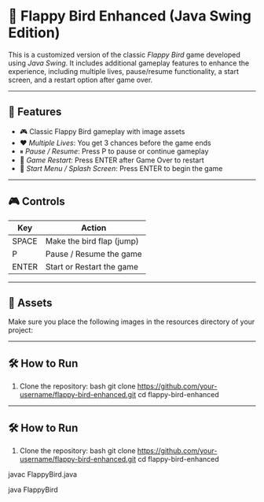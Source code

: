 # 🐤 Flappy Bird Enhanced (Java Swing Edition)

This is a customized version of the classic *Flappy Bird* game developed using *Java Swing*. It includes additional gameplay features to enhance the experience, including multiple lives, pause/resume functionality, a start screen, and a restart option after game over.

---

## 🚀 Features

- 🎮 Classic Flappy Bird gameplay with image assets
- ❤ *Multiple Lives*: You get 3 chances before the game ends
- ⏸ *Pause / Resume*: Press P to pause or continue gameplay
- 🔁 *Game Restart*: Press ENTER after Game Over to restart
- 🏁 *Start Menu / Splash Screen*: Press ENTER to begin the game

---

## 🎮 Controls

| Key        | Action                    |
|------------|---------------------------|
| SPACE    | Make the bird flap (jump) |
| P        | Pause / Resume the game   |
| ENTER    | Start or Restart the game |

---

## 📁 Assets

Make sure you place the following images in the resources directory of your project:


---

## 🛠 How to Run

1. Clone the repository:
   bash
   git clone https://github.com/your-username/flappy-bird-enhanced.git
   cd flappy-bird-enhanced

---

## 🛠 How to Run

1. Clone the repository:
   bash
   git clone https://github.com/your-username/flappy-bird-enhanced.git
   cd flappy-bird-enhanced

javac FlappyBird.java

java FlappyBird
